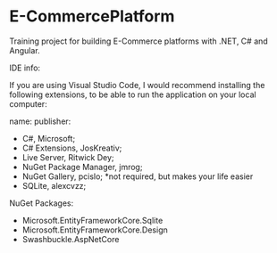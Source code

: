 # E-CommercePlatform

Training project for building E-Commerce platforms with .NET, C# and Angular.

IDE info:

If you are using Visual Studio Code, I would recommend installing the following extensions,
to be able to run the application on your local computer:

name: publisher:

- C#, Microsoft;
- C# Extensions, JosKreativ;
- Live Server, Ritwick Dey;
- NuGet Package Manager, jmrog;
- NuGet Gallery, pcislo; \*not required, but makes your life easier
- SQLite, alexcvzz;

NuGet Packages:

- Microsoft.EntityFrameworkCore.Sqlite
- Microsoft.EntityFrameworkCore.Design
- Swashbuckle.AspNetCore
